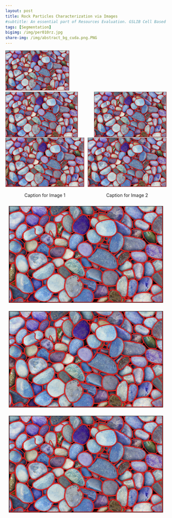 ```yaml
---
layout: post
title: Rock Particles Characterization via Images
#subtitle: An essential part of Resources Evaluation. GSLIB Cell Based Method.
tags: [Segmentation]
bigimg: /img/per010rz.jpg
share-img: /img/abstract_bg_cuda.png.PNG
---
```



<img src="https://github.com/numpattern/numpattern.github.io/blob/main/img/annotated_pebbles.PNG?raw=true" alt="drawing" width="200"/>


<div style="display: flex; justify-content: space-between;">
  <img src="https://github.com/numpattern/numpattern.github.io/blob/main/img/annotated_pebbles.PNG?raw=true" alt="Image 1" style="width: 45%;">
  <img src="https://github.com/numpattern/numpattern.github.io/blob/main/img/annotated_pebbles.PNG?raw=true" alt="Image 2" style="width: 45%;">
</div>


<div style="display: flex; justify-content: space-between;">
  <div style="text-align: center; margin-right: 10px;">
    <img src="https://github.com/numpattern/numpattern.github.io/blob/main/img/annotated_pebbles.PNG?raw=true" alt="Image 1" style="width: 300px;">
    <p>Caption for Image 1</p>
  </div>
  <div style="text-align: center;">
    <img src="https://github.com/numpattern/numpattern.github.io/blob/main/img/annotated_pebbles.PNG?raw=true" alt="Image 2" style="width: 300px;">
    <p>Caption for Image 2</p>
  </div>
</div>

<div style="display: flex; flex-wrap: wrap; justify-content: space-between;">
  <div style="text-align: center; margin: 10px;">
    <img src="https://github.com/numpattern/numpattern.github.io/blob/main/img/annotated_pebbles.PNG?raw=true" alt="Image 1" style="max-width: 100%; height: auto;">
  </div>
  <div style="text-align: center; margin: 10px;">
    <img src="https://github.com/numpattern/numpattern.github.io/blob/main/img/annotated_pebbles.PNG?raw=true" alt="Image 2" style="max-width: 100%; height: auto;">
  </div>
  <div style="text-align: center; margin: 10px;">
    <img src="https://github.com/numpattern/numpattern.github.io/blob/main/img/annotated_pebbles.PNG?raw=true" alt="Image 3" style="max-width: 100%; height: auto;">
  </div>
</div>